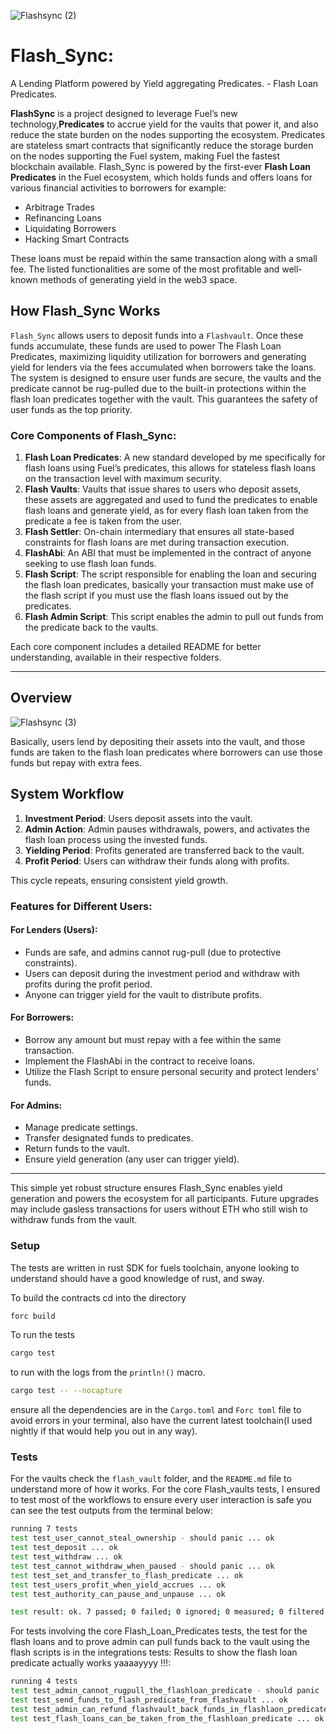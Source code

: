    ![Flashsync (2)](https://github.com/user-attachments/assets/317b7c3d-7bde-4e1d-bdde-8c83cf63d831)
# Flash_Sync:
A Lending Platform powered by Yield aggregating Predicates. - Flash Loan Predicates.

**FlashSync** is a project designed to leverage Fuel’s new technology,**Predicates** to accrue yield for the vaults that power it, and also reduce the state burden on the nodes supporting the ecosystem.
Predicates are stateless smart contracts that significantly reduce the storage burden on the nodes supporting the Fuel system, making Fuel the fastest blockchain available. Flash_Sync is powered by the first-ever **Flash Loan Predicates** in the Fuel ecosystem, which holds funds and offers loans for various financial activities to borrowers for example:

- Arbitrage Trades
- Refinancing Loans
- Liquidating Borrowers
- Hacking Smart Contracts

These loans must be repaid within the same transaction along with a small fee. The listed functionalities are some of the most profitable and well-known methods of generating yield in the web3 space.

## How Flash_Sync Works

`Flash_Sync` allows users to deposit funds into a `Flashvault`. Once these funds accumulate, these funds are used to power The Flash Loan Predicates, maximizing liquidity utilization for borrowers and generating yield for lenders via the fees accumulated when borrowers take the loans. The system is designed to ensure user funds are secure, the vaults and the predicate cannot be rug-pulled due to the built-in protections within the flash loan predicates together with the vault. This guarantees the safety of user funds as the top priority.

### Core Components of Flash_Sync:

1. **Flash Loan Predicates**: A new standard developed by me specifically for flash loans using Fuel’s predicates, this allows for stateless flash loans on the transaction level with maximum security.
2. **Flash Vaults**: Vaults that issue shares to users who deposit assets, these assets are aggregated and used to fund the predicates to  enable flash loans and generate yield, as for every flash loan taken from the predicate a fee is taken from the user.
3. **Flash Settler**: On-chain intermediary that ensures all state-based constraints for flash loans are met during transaction execution.
4. **FlashAbi**: An ABI that must be implemented in the contract of anyone seeking to use flash loan funds.
5. **Flash Script**: The script responsible for enabling the loan and securing the flash loan predicates, basically your transaction must make use of the flash script if you must use the flash loans issued out by the predicates.
6. **Flash Admin Script**: This script enables the admin to pull out funds from the predicate back to the vaults.

Each core component includes a detailed README for better understanding, available in their respective folders.

---

## Overview
![Flashsync (3)](https://github.com/user-attachments/assets/cb63c237-df29-4161-9eb2-f8eb637388ba)

Basically, users lend by depositing their assets into the vault, and those funds are taken to the flash loan predicates where borrowers can use those funds but repay with extra fees.

## System Workflow

1. **Investment Period**: Users deposit assets into the vault.
2. **Admin Action**: Admin pauses withdrawals, powers, and activates the flash loan process using the invested funds.
3. **Yielding Period**: Profits generated are transferred back to the vault.
4. **Profit Period**: Users can withdraw their funds along with profits.

This cycle repeats, ensuring consistent yield growth.

### Features for Different Users:

#### For Lenders (Users):
- Funds are safe, and admins cannot rug-pull (due to protective constraints).
- Users can deposit during the investment period and withdraw with profits during the profit period.
- Anyone can trigger yield for the vault to distribute profits.

#### For Borrowers:
- Borrow any amount but must repay with a fee within the same transaction.
- Implement the FlashAbi in the contract to receive loans.
- Utilize the Flash Script to ensure personal security and protect lenders' funds.

#### For Admins:
- Manage predicate settings.
- Transfer designated funds to predicates.
- Return funds to the vault.
- Ensure yield generation (any user can trigger yield).

---

This simple yet robust structure ensures Flash_Sync enables yield generation and powers the ecosystem for all participants. Future upgrades may include gasless transactions for users without ETH who still wish to withdraw funds from the vault.





### Setup

The tests are written in rust SDK for fuels toolchain, anyone looking to understand should have a good knowledge of rust, and sway.


To build the contracts cd into the directory
```bash
forc build
```
To run the tests 
```bash
cargo test
```
to run with the logs from the `println!()` macro.
```bash
cargo test -- --nocapture
```

ensure all the dependencies are in the `Cargo.toml` and `Forc toml` file to avoid errors in your terminal, also have the current latest toolchain(I used nightly if that would help you out in any way).

### Tests

For the vaults check the `flash_vault` folder, and the `README.md` file to understand more of how it works.
For the core Flash_vaults tests, I ensured to test most of the workflows to ensure every user interaction is safe you can see the test outputs from the terminal below:

```bash
running 7 tests
test test_user_cannot_steal_ownership - should panic ... ok
test test_deposit ... ok
test test_withdraw ... ok
test test_cannot_withdraw_when_paused - should panic ... ok
test test_set_and_transfer_to_flash_predicate ... ok
test test_users_profit_when_yield_accrues ... ok
test test_authority_can_pause_and_unpause ... ok

test result: ok. 7 passed; 0 failed; 0 ignored; 0 measured; 0 filtered out; finished in 1.50
```

For tests involving the core Flash_Loan_Predicates tests, the test for the flash loans and to prove admin can pull funds back to the vault using the flash scripts is in the integrations tests:
Results to show the flash loan predicate actually works yaaaayyyy !!!: 
```bash
running 4 tests
test test_admin_cannot_rugpull_the_flashloan_predicate - should panic ... ok
test test_send_funds_to_flash_predicate_from_flashvault ... ok
test test_admin_can_refund_flashvault_back_funds_in_flashlaon_predicate ... ok
test test_flash_loans_can_be_taken_from_the_flashloan_predicate ... ok

```
